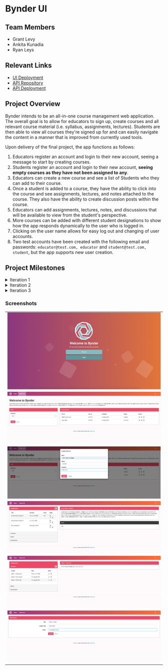 # Bynder UI

## Team Members
* Grant Levy
* Ankita Kunadia 
* Ryan Leys

## Relevant Links
* [UI Deployment](http://ui-bynder.herokuapp.com)
* [API Repository](https://github.com/grantlevy/bynder-api)
* [API Deployment](http://api-bynder.herokuapp.com/graphql)


## Project Overview
Bynder intends to be an all-in-one course management web application. The overall goal is to allow for educators to sign up, create courses and all relevant course material (i.e. syllabus, assignments, lectures). Students are then able to view all courses they're signed up for and can easily navigate the content in a manner that is improved from currently used tools.

Upon delivery of the final project, the app functions as follows:
1. Educators register an account and login to their new account, seeing a message to start by creating courses.
2. Students register an account and login to their new account, **seeing empty courses as they have not been assigned to any**.
3. Educators can create a new course and see a list of Students who they can add to their course.
4. Once a student is added to a course, they have the ability to click into the course and see assignments, lectures, and notes attached to the course. They also have the ability to create discussion posts within the course.
5. Educators can add assignments, lectures, notes, and discussions that will be available to view from the student's perspective.
6. More courses can be added with different student designations to show how the app responds dynamically to the user who is logged in.
7. Clicking on the user name allows for easy log out and changing of user accounts.
8. Two test accounts have been created with the following email and passwords: `educator@test.com, educator` and `student@test.com, student`, but the app supports new user creation.

## Project Milestones

<details><summary>Iteration 1</summary>
The main goal of this iteration was to implement functionality around courses and associated assignments. We figured if we could display a course list and navigate on click to an assignment list, it would be easy to duplicate this functionality for additional course information for future iterations.

For the UI portion of this project, we wanted to come up with the general theme our application and build out a minimalistic interface that allows users to easily access information on a course by course basis. The course list displayed on the main page will eventually filter by logged in user, but we wanted to ensure general functionality of the app before implementing OAuth. The layout allows for information/filters to be selected on the left side of the screen, which changes the state of the right, main panel of the screen. A constant header nav bar provides a sense of familiarity throughout the different rendered React components.

The code for iteration 1 has been tagged.
</details>

<details><summary>Iteration 2</summary>
With the framework of the app laid in Iteration 1, we spent the majority of Iteration 2 adding more functionality around courses, including lectures, notes and discussions by course. The idea is that a user will be signed up for/teaching a course and has the ability to click on a course and see all relevant aspects of the course. We now support assignments, grades, lectures, notes, and discussions, with the ability to fully create, read, update, and delete courses, assignments, lectures, and notes.

To include these changes in the UI, we've built out the screen layout when having selected a course. The layout builds on the concept of the two-panel interface, showing all available content for a course on the left side in a collapsable menu and the selected information on the right. Each menu option on the left provides the buttons to access the forms to create, update, or delete the option. This UI allows a simple view for a user to manage all details of a course without overloading the screen with too much information.

The code for iteration 2 will be tagged.
</details>

<details><summary>Iteration 3</summary>
Iteration 3 was primarily focused on user authentication and fully developing both sides of our application. We wanted to give the ability to create both "Student" and "Educator" type accounts with key differences in the functionality they're allowed within the application.

We adapted the APIs built for user authentication and built a custom homepage that requires a user to be logged in to bypass. From this screen, users can create accounts or login, specfying their type of user account upon account creation. The login process stores a jwt token to local storage, allowing sessions to persist until log out.

The UI is fully dynamic based on the user logged in. They only see courses that they are linked to in Mongo, and based on their role, they have different levels of functionality and how they can interact with the application. It was critical for us to keep the UI simple, clean, and consistent throughout the application. From the main screen, everything is just a few clicks away, minimizing the need for deep menu navigation that can be confusing and hard to find.

We also wanted to make it easy for educators to create new courses and to assign students, so we built simple modals that allow for active manage of both of these functionalites.
</details>

### Screenshots
<table>
   <tr>
    <td width="100%" valign="center"><img src="/readme_images/iter03_1.png" /></td>
  </tr> 
  <tr>
    <td width="100%" valign="center"><img src="/readme_images/iter02_1.png" /></td>
  </tr>
  <tr>
    <td width="100%" valign="center"><img src="/readme_images/iter02_2.png" /></td>
  </tr>
  <tr>
    <td width="100%" valign="center"><img src="/readme_images/iter02_3.png" /></td>
  </tr>
    <tr>
    <td width="100%" valign="center"><img src="/readme_images/iter02_4.png" /></td>
  </tr>     
   <tr>
    <td width="100%" valign="center"><img src="/readme_images/iter02_5.png" /></td>
  </tr>     
</table>
